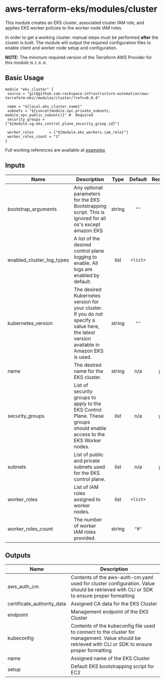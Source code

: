 # aws-terraform-eks/modules/cluster

This module creates an EKS cluster, associated cluster IAM role, and applies EKS worker policies to the worker node IAM roles.

In order to get a working cluster: manual steps must be performed **after** the cluster is built.  The module will output the required configuration files to enable client and worker node setup and configuration.

**NOTE:** The minimum required version of the Terraform AWS Provider for this module is `2.6.0`.

## Basic Usage

```
module "eks_cluster" {
 source = "git@github.com:rackspace-infrastructure-automation/aws-terraform-eks//modules/cluster/?ref=v0.0.4"

 name = "${local.eks_cluster_name}"
 subnets = "${concat(module.vpc.private_subnets, module.vpc.public_subnets)}" #  Required
 security_groups = ["${module.sg.eks_control_plane_security_group_id}"]

 worker_roles       = ["${module.eks_workers.iam_role}"]
 worker_roles_count = "1"
}
```

Full working references are available at [examples](examples)

## Inputs

| Name | Description | Type | Default | Required |
|------|-------------|:----:|:-----:|:-----:|
| bootstrap\_arguments | Any optional parameters for the EKS Bootstrapping script. This is ignored for all os's except amazon EKS | string | `""` | no |
| enabled\_cluster\_log\_types | A list of the desired control plane logging to enable. All logs are enabled by default. | list | `<list>` | no |
| kubernetes\_version | The desired Kubernetes version for your cluster. If you do not specify a value here, the latest version available in Amazon EKS is used. | string | `""` | no |
| name | The desired name for the EKS cluster. | string | n/a | yes |
| security\_groups | List of security groups to apply to the EKS Control Plane.  These groups should enable access to the EKS Worker nodes. | list | n/a | yes |
| subnets | List of public and private subnets used for the EKS control plane. | list | n/a | yes |
| worker\_roles | List of IAM roles assigned to worker nodes. | list | `<list>` | no |
| worker\_roles\_count | The number of worker IAM roles provided. | string | `"0"` | no |

## Outputs

| Name | Description |
|------|-------------|
| aws\_auth\_cm | Contents of the aws-auth-cm.yaml used for cluster configuration.  Value should be retrieved with CLI or SDK to ensure proper formatting |
| certificate\_authority\_data | Assigned CA data for the EKS Cluster |
| endpoint | Management endpoint of the EKS Cluster |
| kubeconfig | Contents of the kubeconfig file used to connect to the cluster for management.  Value should be retrieved with CLI or SDK to ensure proper formatting |
| name | Assigned name of the EKS Cluster |
| setup | Default EKS bootstrapping script for EC2 |

